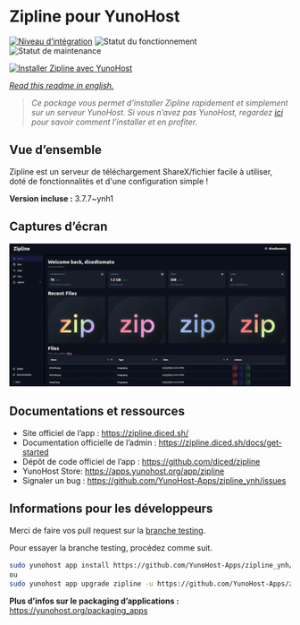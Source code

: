 <!--
N.B.: This README was automatically generated by https://github.com/YunoHost/apps/tree/master/tools/README-generator
It shall NOT be edited by hand.
-->

# Zipline pour YunoHost

[![Niveau d’intégration](https://dash.yunohost.org/integration/zipline.svg)](https://dash.yunohost.org/appci/app/zipline) ![Statut du fonctionnement](https://ci-apps.yunohost.org/ci/badges/zipline.status.svg) ![Statut de maintenance](https://ci-apps.yunohost.org/ci/badges/zipline.maintain.svg)

[![Installer Zipline avec YunoHost](https://install-app.yunohost.org/install-with-yunohost.svg)](https://install-app.yunohost.org/?app=zipline)

*[Read this readme in english.](./README.md)*

> *Ce package vous permet d’installer Zipline rapidement et simplement sur un serveur YunoHost.
Si vous n’avez pas YunoHost, regardez [ici](https://yunohost.org/#/install) pour savoir comment l’installer et en profiter.*

## Vue d’ensemble

Zipline est un serveur de téléchargement ShareX/fichier facile à utiliser, doté de fonctionnalités et d'une configuration simple !

**Version incluse :** 3.7.7~ynh1

## Captures d’écran

![Capture d’écran de Zipline](./doc/screenshots/screenshot.png)

## Documentations et ressources

* Site officiel de l’app : <https://zipline.diced.sh/>
* Documentation officielle de l’admin : <https://zipline.diced.sh/docs/get-started>
* Dépôt de code officiel de l’app : <https://github.com/diced/zipline>
* YunoHost Store: <https://apps.yunohost.org/app/zipline>
* Signaler un bug : <https://github.com/YunoHost-Apps/zipline_ynh/issues>

## Informations pour les développeurs

Merci de faire vos pull request sur la [branche testing](https://github.com/YunoHost-Apps/zipline_ynh/tree/testing).

Pour essayer la branche testing, procédez comme suit.

``` bash
sudo yunohost app install https://github.com/YunoHost-Apps/zipline_ynh/tree/testing --debug
ou
sudo yunohost app upgrade zipline -u https://github.com/YunoHost-Apps/zipline_ynh/tree/testing --debug
```

**Plus d’infos sur le packaging d’applications :** <https://yunohost.org/packaging_apps>